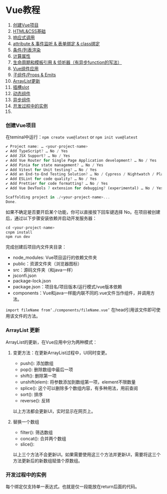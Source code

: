 # Vue教程

1. [创建Vue项目](#table1)
2. [HTML&CSS基础](./HTML&CSS基础.md)
3. [响应式调用](./响应式调用.md)
4. [attribute & 事件监听 & 表单绑定 & class绑定](./attribute_class绑定.md)
5. [条件/列表渲染](./条件_列表渲染.md)
6.  [计算属性](./计算属性.md)
7.  [生命周期和模板引用 & 侦听器（有异步function的写法）](./模版引用_侦听器.md) 
8.  [Vue组件应用](./vue组件.md)
9.  [子组件/Props & Emits](./子组建_Emits.md)
10. [ArrayList更新](#table2)
11. [插槽slot](./插槽slo.md)
12. [动态组件](./动态组件.md)
13. [异步组件](./异步组件.md)
14. [开发过程中的实例](#table14)
15. [](#table19)


### <a id="table1">创建Vue项目</a>
在teminal中运行：`npm create vue@latest` or `npm init vue@latest`
```js
✔ Project name: … <your-project-name>
✔ Add TypeScript? … No / Yes
✔ Add JSX Support? … No / Yes
✔ Add Vue Router for Single Page Application development? … No / Yes
✔ Add Pinia for state management? … No / Yes
✔ Add Vitest for Unit testing? … No / Yes
✔ Add an End-to-End Testing Solution? … No / Cypress / Nightwatch / Playwright
✔ Add ESLint for code quality? … No / Yes
✔ Add Prettier for code formatting? … No / Yes
✔ Add Vue DevTools 7 extension for debugging? (experimental) … No / Yes

Scaffolding project in ./<your-project-name>...
Done.
```
如果不确定是否要开启某个功能，你可以直接按下回车键选择 No。在项目被创建后，通过以下步骤安装依赖并启动开发服务器：
```js 
cd <your-project-name>
cnpm install
npm run dev
```
完成创建后项目内文件夹目录：
- node_modules: Vue项目运行的依赖文件夹
- public：资源文件夹（浏览器图标）
- src：源码文件夹（和java一样）
- jsconfi.json
- package-lock.json
- package.json：项目名/项目版本/运行模式/vue版本依赖
- components：Vue和java一样能内联不同的.vue文件当作组件，并调用方法。

`import fileName from‘./components/fileName.vue’` 在head引用该文件即可使用该文件的方法。
              

### <a id= "table2">ArrayList 更新</a>

ArrayList的更新，在Vue应用中分为两种模式：
1. 变更方法：在更新ArrayList过程中，UI同时变更。
   * push(): 添加数组
   * pop(): 删除数组中最后一项
   * shift(): 删除第一项
   * unshift(elem): 将参数添加到数组第一项，element不限数量
   * splice(): 这个可以删除多个数组内容，有多种用法，用前查阅
   * sort(): 排序
   * reverse(): 反转  

    以上方法都会更新UI，实时显示在网页上。

2. 替换一个数组
   *  filter(): 筛选数组
   *  concat(): 合并两个数组
   *  slice(): 
  
    以上三个方法不会更新UI。如果需要使用这三个方法并更新UI，需要将这三个方法更新后的新数组赋值个原数组。





### <a id= "table14">开发过程中的实例</a>
每个绑定仅支持单一表达式。也就是仅一段能放在return后面的代码。


